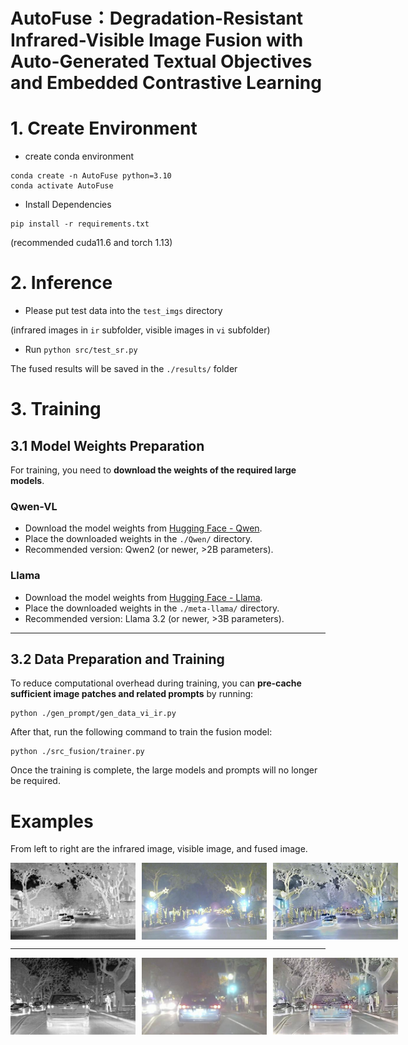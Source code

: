 # AutoFuse：Degradation-Resistant Infrared-Visible Image Fusion with Auto-Generated Textual Objectives and Embedded Contrastive Learning

# 1. Create Environment
* create conda environment
```
conda create -n AutoFuse python=3.10
conda activate AutoFuse
```

* Install Dependencies 
```
pip install -r requirements.txt
```
(recommended cuda11.6 and torch 1.13)

# 2. Inference
- Please put test data into the ```test_imgs``` directory 

(infrared images in ```ir``` subfolder, visible images in ```vi``` subfolder)

- Run ```python src/test_sr.py```

The fused results will be saved in the ```./results/``` folder


# 3. Training
## 3.1 Model Weights Preparation

For training, you need to **download the weights of the required large models**.

### Qwen-VL

- Download the model weights from [Hugging Face - Qwen](https://huggingface.co/Qwen/Qwen2-VL-2B-Instruct/tree/main).
- Place the downloaded weights in the ```./Qwen/``` directory.
- Recommended version: Qwen2 (or newer, >2B parameters).

### Llama

- Download the model weights from [Hugging Face - Llama](https://huggingface.co/meta-llama/Llama-3.2-3B-Instruct/tree/main).
- Place the downloaded weights in the ```./meta-llama/``` directory.
- Recommended version: Llama 3.2 (or newer, >3B parameters).

---

## 3.2 Data Preparation and Training

To reduce computational overhead during training, you can **pre-cache sufficient image patches and related prompts** by running:

```
python ./gen_prompt/gen_data_vi_ir.py
```

After that, run the following command to train the fusion model:
```
python ./src_fusion/trainer.py
```
Once the training is complete, the large models and prompts will no longer be required.


# Examples
From left to right are the infrared image, visible image, and fused image.

<div style="display: flex; gap: 10px;">
  <img src="test_imgs/ir/ir_FLIR_07081.png" width="200">
  <img src="test_imgs/vi/vi_FLIR_07081.png" width="200">
  <img src="examples/fu_FLIR_07081.png" width="200">
</div>

---

<div style="display: flex; gap: 10px;">
  <img src="test_imgs/ir/ir_FLIR_08992.png" width="200">
  <img src="test_imgs/vi/vi_FLIR_08992.png" width="200">
  <img src="examples/fu_FLIR_08992.png" width="200">
</div>

